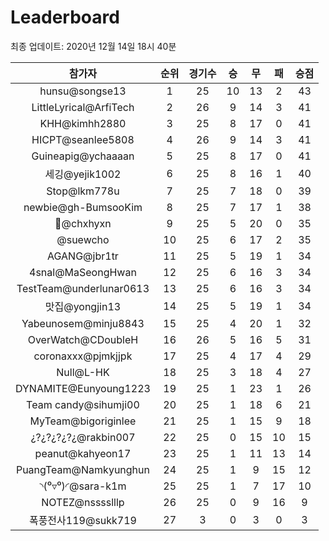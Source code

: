 # Leaderboard
최종 업데이트: 2020년 12월 14일 18시 40분




| 참가자 | 순위 | 경기수 | 승 | 무 | 패 | 승점 |
|:---:|:---:|:---:|:---:|:---:|:---:|:---:|
| hunsu@songse13 | 1 | 25 | 10 | 13 | 2 | 43 |
| LittleLyrical@ArfiTech | 2 | 26 | 9 | 14 | 3 | 41 |
| KHH@kimhh2880 | 3 | 25 | 8 | 17 | 0 | 41 |
| HICPT@seanlee5808 | 4 | 26 | 9 | 14 | 3 | 41 |
| Guineapig@ychaaaan | 5 | 25 | 8 | 17 | 0 | 41 |
| 세깅@yejik1002 | 6 | 25 | 8 | 16 | 1 | 40 |
| Stop@lkm778u | 7 | 25 | 7 | 18 | 0 | 39 |
| newbie@gh-BumsooKim | 8 | 25 | 7 | 17 | 1 | 38 |
| 👑@chxhyxn | 9 | 25 | 5 | 20 | 0 | 35 |
| @suewcho | 10 | 25 | 6 | 17 | 2 | 35 |
| AGANG@jbr1tr | 11 | 25 | 5 | 19 | 1 | 34 |
| 4snal@MaSeongHwan | 12 | 25 | 6 | 16 | 3 | 34 |
| TestTeam@underlunar0613 | 13 | 25 | 6 | 16 | 3 | 34 |
| 맛집@yongjin13 | 14 | 25 | 5 | 19 | 1 | 34 |
| Yabeunosem@minju8843 | 15 | 25 | 4 | 20 | 1 | 32 |
| OverWatch@CDoubleH | 16 | 26 | 5 | 16 | 5 | 31 |
| coronaxxx@pjmkjjpk | 17 | 25 | 4 | 17 | 4 | 29 |
| Null@L-HK | 18 | 25 | 3 | 18 | 4 | 27 |
| DYNAMITE@Eunyoung1223 | 19 | 25 | 1 | 23 | 1 | 26 |
| Team candy@sihumji00 | 20 | 25 | 1 | 18 | 6 | 21 |
| MyTeam@bigoriginlee | 21 | 25 | 1 | 15 | 9 | 18 |
| ¿?¿?¿?¿?¿@rakbin007 | 22 | 25 | 0 | 15 | 10 | 15 |
| peanut@kahyeon17 | 23 | 25 | 1 | 11 | 13 | 14 |
| PuangTeam@Namkyunghun | 24 | 25 | 1 | 9 | 15 | 12 |
| ◝(⁰▿⁰)◜@sara-k1m | 25 | 25 | 1 | 7 | 17 | 10 |
| NOTEZ@nsssslllp | 26 | 25 | 0 | 9 | 16 | 9 |
| 폭풍전사119@sukk719 | 27 | 3 | 0 | 3 | 0 | 3 |